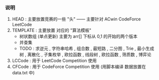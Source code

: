 ### 说明

1. HEAD : 主要放置竞赛的一些 "头" —— 主要针对 ACwin CodeForce LeetCode
2. TEMPLATE :  主要放置 对应的 "算法模板"
    - 树状数组 (单点更新) 主要为 arr[] 下标从 0,1 的开始的两个版本
    - 并查集
    - TODO : 求逆元 , 字符串哈希 , 组合数 , 最短路 , 二分图 , Trie , 最小生成树 , 离散化 , 子集枚举 , 欧拉函数 , 线段树 , 欧拉函数 , 筛质数 , 博弈论
3. LCCode : 用于 LeetCode Competition 使用
4. CFCode : 用于 CodeForce Competition 使用 (用脚本编译 数据放置在 data.txt 中)
